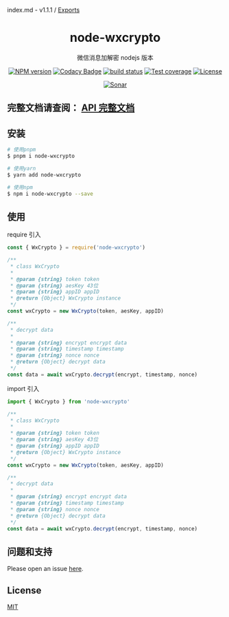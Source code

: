 index.md - v1.1.1 / [Exports](modules.md)

<div style="text-align: center;" align="center">

# node-wxcrypto

微信消息加解密 nodejs 版本

[![NPM version][npm-image]][npm-url]
[![Codacy Badge][codacy-image]][codacy-url]
[![build status][travis-image]][travis-url]
[![Test coverage][codecov-image]][codecov-url]
[![License][license-image]][license-url]

[![Sonar][sonar-image]][sonar-url]

</div>

## **完整文档请查阅： [API 完整文档](./docs/modules.md)**

## 安装

```bash
# 使用pnpm
$ pnpm i node-wxcrypto

# 使用yarn
$ yarn add node-wxcrypto

# 使用npm
$ npm i node-wxcrypto --save
```

## 使用

require 引入

```js
const { WxCrypto } = require('node-wxcrypto')

/**
 * class WxCrypto
 *
 * @param {string} token token
 * @param {string} aesKey 43位
 * @param {string} appID appID
 * @return {Object} WxCrypto instance
 */
const wxCrypto = new WxCrypto(token, aesKey, appID)

/**
 * decrypt data
 *
 * @param {string} encrypt encrypt data
 * @param {string} timestamp timestamp
 * @param {string} nonce nonce
 * @return {Object} decrypt data
 */
const data = await wxCrypto.decrypt(encrypt, timestamp, nonce)
```

import 引入

```js
import { WxCrypto } from 'node-wxcrypto'

/**
 * class WxCrypto
 *
 * @param {string} token token
 * @param {string} aesKey 43位
 * @param {string} appID appID
 * @return {Object} WxCrypto instance
 */
const wxCrypto = new WxCrypto(token, aesKey, appID)

/**
 * decrypt data
 *
 * @param {string} encrypt encrypt data
 * @param {string} timestamp timestamp
 * @param {string} nonce nonce
 * @return {Object} decrypt data
 */
const data = await wxCrypto.decrypt(encrypt, timestamp, nonce)
```

## 问题和支持

Please open an issue [here](https://github.com/saqqdy/node-wxcrypto/issues).

## License

[MIT](LICENSE)

[npm-image]: https://img.shields.io/npm/v/node-wxcrypto.svg?style=flat-square
[npm-url]: https://npmjs.org/package/node-wxcrypto
[codacy-image]: https://app.codacy.com/project/badge/Grade/f70d4880e4ad4f40aa970eb9ee9d0696
[codacy-url]: https://www.codacy.com/gh/saqqdy/node-wxcrypto/dashboard?utm_source=github.com&utm_medium=referral&utm_content=saqqdy/node-wxcrypto&utm_campaign=Badge_Grade
[travis-image]: https://travis-ci.com/saqqdy/node-wxcrypto.svg?branch=master
[travis-url]: https://travis-ci.com/saqqdy/node-wxcrypto
[codecov-image]: https://img.shields.io/codecov/c/github/saqqdy/node-wxcrypto.svg?style=flat-square
[codecov-url]: https://codecov.io/github/saqqdy/node-wxcrypto?branch=master
[license-image]: https://img.shields.io/badge/License-MIT-blue.svg
[license-url]: LICENSE
[sonar-image]: https://sonarcloud.io/api/project_badges/quality_gate?project=saqqdy_node-wxcrypto
[sonar-url]: https://sonarcloud.io/dashboard?id=saqqdy_node-wxcrypto
